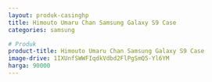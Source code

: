 ```yaml
---
layout: produk-casinghp
title: Himouto Umaru Chan Samsung Galaxy S9 Case
categories: samsung

# Produk
product-title: Himouto Umaru Chan Samsung Galaxy S9 Case
image-drive: 1IXUnfSWWFIqdkVdbd2FlPgSmQ5-Yl6YM
harga: 90000
---
```

